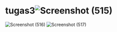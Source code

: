 # tugas3![Screenshot (515)](https://user-images.githubusercontent.com/101046849/206754105-2dc32a7b-b7d8-49e0-a776-5c6f2fcf352c.png)
![Screenshot (516)](https://user-images.githubusercontent.com/101046849/206754116-c68994b8-b6cd-411a-aaf4-234123fd94e3.png)
![Screenshot (517)](https://user-images.githubusercontent.com/101046849/206754136-81abf219-e9a5-423c-8498-cfe732f0a6e8.png)
